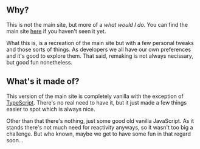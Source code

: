 ## Why?

This is not the main site, but more of a *what would I do*. You can find the
main site [here](https://respdev.com) if you haven't seen it yet.

What this is, is a recreation of the main site but with a few personal tweaks
and those sorts of things. As developers we all have our own preferences and
it's good to explore them. That said, remaking is not always necissary, but
good fun nonetheless.

## What's it made of?

This version of the main site is completely vanilla with the exception of
[TypeScript](https://www.typescriptlang.org/). There's no real need to have
it, but it just made a few things easier to spot which is always nice.

Other than that there's nothing, just some good old vanilla JavaScript. As it
stands there's not much need for reactivity anyways, so it wasn't too big a
challenge. But who known, maybe we get to have some fun in that regard soon...